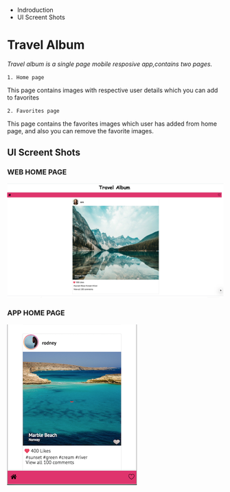   - Indroduction 
   - UI Screent Shots 





# Travel Album 

*Travel album is a single page mobile resposive app,contains two pages.*

    1. Home page
   This page contains images with respective user details which you can add to favorites 

   
    2. Favorites page 
   This page contains the favorites images which user has added from home page, and also you can remove the favorite images.
   
## UI Screent Shots 
   
  ### WEB HOME PAGE  
  ![web UI](https://github.com/ayonaalex/travelAlbum/blob/master/public/webUI.png)

  ### APP HOME PAGE 
  
  ![web UI](https://github.com/ayonaalex/travelAlbum/blob/master/public/AppUI.png)
